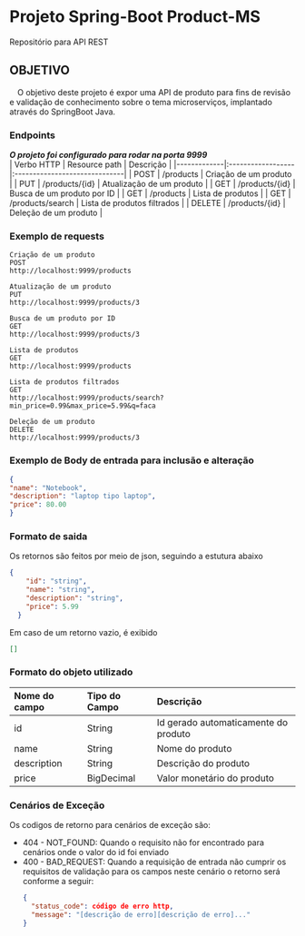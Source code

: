 # Projeto Spring-Boot Product-MS
Repositório para API REST <br/>

## OBJETIVO

&emsp;O objetivo deste projeto é expor uma API de produto para fins de revisão e validação de conhecimento sobre o tema microserviços, implantado através do SpringBoot Java.<br />

### Endpoints

***O projeto foi configurado para rodar na porta 9999*** <br />
| Verbo HTTP  |  Resource path    |           Descrição           |
|-------------|:------------------|:------------------------------|
| POST        |  /products        |   Criação de um produto       |
| PUT         |  /products/{id}   |   Atualização de um produto   |
| GET         |  /products/{id}   |   Busca de um produto por ID  |
| GET         |  /products        |   Lista de produtos           |
| GET         |  /products/search |   Lista de produtos filtrados |
| DELETE      |  /products/{id}   |   Deleção de um produto       |

### Exemplo de requests

```
Criação de um produto  
POST
http://localhost:9999/products
```
```
Atualização de um produto
PUT
http://localhost:9999/products/3
```
```
Busca de um produto por ID
GET
http://localhost:9999/products/3
```
```
Lista de produtos
GET
http://localhost:9999/products
```
```
Lista de produtos filtrados
GET
http://localhost:9999/products/search?min_price=0.99&max_price=5.99&q=faca
```
```
Deleção de um produto
DELETE
http://localhost:9999/products/3
```

### Exemplo de Body de entrada para inclusão e alteração

```json
{
"name": "Notebook",
"description": "laptop tipo laptop",
"price": 80.00
}
  ```

### Formato de saida

Os retornos são feitos por meio de json, seguindo a estutura abaixo

```json
{
    "id": "string",
    "name": "string",
    "description": "string",
    "price": 5.99
  }
  ```
Em caso de um retorno vazio, é exibido

```json
[]
```

### Formato do objeto utilizado

| Nome do campo | Tipo do Campo |               Descrição                 |
|:--------------|:--------------|:----------------------------------------|
| id            |  String       |   Id gerado automaticamente do produto  |
| name          |  String       |   Nome do produto                       |
| description   |  String       |   Descrição do produto                  |
| price         |  BigDecimal   |   Valor monetário do produto            |


### Cenários de Exceção

Os codigos de retorno para cenários de exceção são:
- 404 - NOT_FOUND: Quando o requisito não for encontrado para cenários onde o valor do id foi enviado
- 400 - BAD_REQUEST: Quando a requisição de entrada não cumprir os requisitos de validação para os campos 
  neste cenário o retorno será conforme a seguir:
  ```json
  {
    "status_code": código de erro http,
    "message": "[descrição de erro][descrição de erro]..."
  }
  ```
